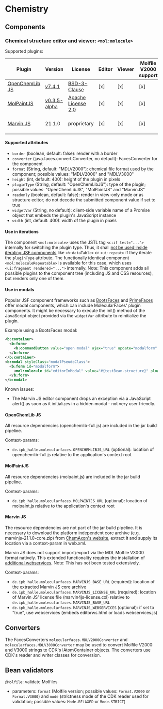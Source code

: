 # Chemistry

## Components

### Chemical structure editor and viewer: `<mol:molecule>`

Supported plugins:

Plugin | Version | License | Editor | Viewer | Molfile V2000 support | Molfile V3000 support
------ | ------- | ------- | ------ | ------ | --------------------- | ---------------------
[OpenChemLib JS](https://github.com/cheminfo/openchemlib-js) | [v7.4.1](https://github.com/cheminfo/openchemlib-js/releases/tag/v7.4.1) | [BSD-3-Clause](https://github.com/cheminfo/openchemlib-js/blob/master/LICENSE) | [x] | [x] | [x] | [x]
[MolPaintJS](https://github.com/ipb-halle/MolPaintJS) | [v0.3.5-alpha](https://github.com/ipb-halle/MolPaintJS/releases/tag/v0.3.5-alpha) | [Apache License 2.0](https://github.com/ipb-halle/MolPaintJS/blob/master/LICENSE) | [x] | [x] | [x] | [x]
[Marvin JS](https://chemaxon.com/products/marvin-js) | 21.1.0 | proprietary | [x] | [x] | [x] | requires web services

#### Supported attributes

* `border` (boolean, default: false): render with a border
* `converter` (java.faces.convert.Converter, no default): FacesConverter for the component
* `format` (String, default: "MDLV2000"): chemical file format used by the component; possible values: "MDLV2000" and "MDLV3000"
* `height` (int, default: 400): height of the plugin in pixels
* `pluginType` (String, default: "OpenChemLibJS"): type of the plugin; possible values: "OpenChemLibJS", "MolPaintJS" and "MarvinJS"
* `readonly` (boolean, default: false): render in view-only mode or as structure editor; do not decode the submitted component value if set to true
* `widgetVar` (String, no default): client-side variable name of a Promise object that embeds the plugin's JavaScript instance
* `width` (int, default: 400): width of the plugin in pixels

#### Use in iterations

The component `<mol:molecule>` uses the JSTL tag `<c:if test="...">` internally for switching the plugin type. Thus, it shall [not be used inside iterating JSF components](https://stackoverflow.com/a/3343681) like `<h:dataTable>` or `<ui:repeat>` if they iterate the `pluginType` attribute. The functionally identical component `<mol:moleculeRepeatable>` is available for this case, which uses `<ui:fragment rendered="...">` internally. Note: This component adds all possible plugins to the component tree (including JS and CSS resources), but renders only one of them.

#### Use in modals

Popular JSF component frameworks such as [BootsFaces](https://github.com/TheCoder4eu/BootsFaces-OSP) and [PrimeFaces](https://github.com/primefaces/primefaces) offer modal components, which can include MolecularFaces' plugin components. It might be necessary to execute the init() method of the JavaScript object provided via the `widgetVar` attribute to reinitialize the plugin.

Example using a BootsFaces modal:

```xml
<b:container>
  <b:form>
    <b:commandButton value="open modal" ajax="true" update="modalform" oncomplete="$('.modalPseudoClass').modal('show');editorInModal.then(e => e.init());" />
  </b:form>
</b:container>
<b:modal styleClass="modalPseudoClass">
  <b:form id="modalform">
    <mol:molecule id="editorInModal" value="#{testBean.structure}" pluginType="OpenChemLibJS" widgetVar="editorInModal" />
  </b:form>
</b:modal>
```

Known issues:
* The Marvin JS editor component drops an exception via a JavaScript alert() as soon as it initializes in a hidden modal - not very user friendly.

#### OpenChemLib JS

All resource dependencies (openchemlib-full.js) are included in the jar build pipeline.

Context-params:
* `de.ipb_halle.molecularfaces.OPENCHEMLIBJS_URL` (optional): location of openchemlib-full.js relative to the application's context root

#### MolPaintJS

All resource dependencies (molpaint.js) are included in the jar build pipeline.

Context-params:
* `de.ipb_halle.molecularfaces.MOLPAINTJS_URL` (optional): location of molpaint.js relative to the application's context root

#### Marvin JS

The resource dependencies are not part of the jar build pipeline. It is necessary to download the platform independent core archive (e.g. marvinjs-21.1.0-core.zip) from [ChemAxon's website](https://chemaxon.com/products/marvin-js/download), extract it and supply its location via a context-param in web.xml.

Marvin JS does not support import/export via the MDL Molfile V3000 format natively. This extended functionality requires the installation of [additional webservices](https://marvinjs-demo.chemaxon.com/latest/docs/dev/webservices.html). Note: This has not been tested extensively.

Context-params:
* `de.ipb_halle.molecularfaces.MARVINJS_BASE_URL` (required): location of the extracted Marvin JS core archive
* `de.ipb_halle.molecularfaces.MARVINJS_LICENSE_URL` (required): location of Marvin JS' license file (marvin4js-license.cxl) relative to `de.ipb_halle.molecularfaces.MARVINJS_BASE_URL`
* `de.ipb_halle.molecularfaces.MARVINJS_WEBSERVICES` (optional): if set to "true", use webservices (embeds editorws.html or loads webservices.js)

## Converters

The FacesConverters `molecularfaces.MDLV2000Converter` and `molecularfaces.MDLV3000Converter` may be used to convert Molfile V2000 and V3000 strings to [CDK's](https://cdk.github.io) [IAtomContainer](http://cdk.github.io/cdk/latest/docs/api/org/openscience/cdk/interfaces/IAtomContainer.html) objects. The converters use CDK's reader and writer classes for conversion.

## Bean validators

`@Molfile`: validate Molfiles
* parameters: `format` (Molfile version; possible values: `Format.V2000` or `Format.V3000`) and `mode` (strictness mode of the CDK reader used for validation; possible values: `Mode.RELAXED` or `Mode.STRICT`)